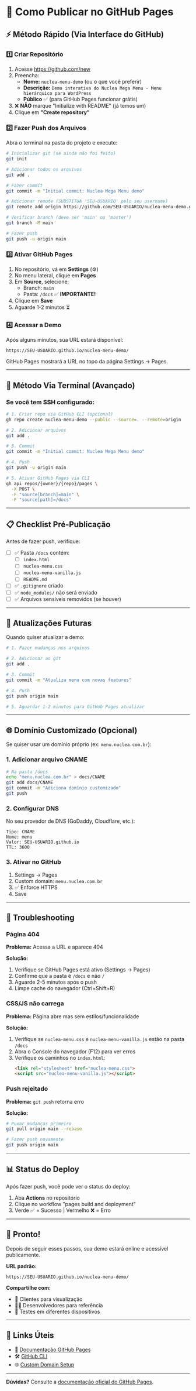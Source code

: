 # 🚀 Como Publicar no GitHub Pages

## ⚡ Método Rápido (Via Interface do GitHub)

### 1️⃣ Criar Repositório

1. Acesse https://github.com/new
2. Preencha:
   - **Nome:** `nuclea-menu-demo` (ou o que você preferir)
   - **Descrição:** `Demo interativa do Nuclea Mega Menu - Menu hierárquico para WordPress`
   - **Público** ✅ (para GitHub Pages funcionar grátis)
3. ❌ **NÃO** marque "Initialize with README" (já temos um)
4. Clique em **"Create repository"**

### 2️⃣ Fazer Push dos Arquivos

Abra o terminal na pasta do projeto e execute:

```bash
# Inicializar git (se ainda não foi feito)
git init

# Adicionar todos os arquivos
git add .

# Fazer commit
git commit -m "Initial commit: Nuclea Mega Menu demo"

# Adicionar remote (SUBSTITUA 'SEU-USUARIO' pelo seu username)
git remote add origin https://github.com/SEU-USUARIO/nuclea-menu-demo.git

# Verificar branch (deve ser 'main' ou 'master')
git branch -M main

# Fazer push
git push -u origin main
```

### 3️⃣ Ativar GitHub Pages

1. No repositório, vá em **Settings** (⚙️)
2. No menu lateral, clique em **Pages**
3. Em **Source**, selecione:
   - Branch: `main`
   - Pasta: `/docs` ✅ **IMPORTANTE!**
4. Clique em **Save**
5. Aguarde 1-2 minutos ⏳

### 4️⃣ Acessar a Demo

Após alguns minutos, sua URL estará disponível:

```
https://SEU-USUARIO.github.io/nuclea-menu-demo/
```

GitHub Pages mostrará a URL no topo da página Settings → Pages.

---

## 🎯 Método Via Terminal (Avançado)

### Se você tem SSH configurado:

```bash
# 1. Criar repo via GitHub CLI (opcional)
gh repo create nuclea-menu-demo --public --source=. --remote=origin

# 2. Adicionar arquivos
git add .

# 3. Commit
git commit -m "Initial commit: Nuclea Mega Menu demo"

# 4. Push
git push -u origin main

# 5. Ativar GitHub Pages via CLI
gh api repos/{owner}/{repo}/pages \
  -X POST \
  -F "source[branch]=main" \
  -F "source[path]=/docs"
```

---

## 📋 Checklist Pré-Publicação

Antes de fazer push, verifique:

- [ ] ✅ Pasta `/docs` contém:
  - [ ] `index.html`
  - [ ] `nuclea-menu.css`
  - [ ] `nuclea-menu-vanilla.js`
  - [ ] `README.md`
- [ ] ✅ `.gitignore` criado
- [ ] ✅ `node_modules/` não será enviado
- [ ] ✅ Arquivos sensíveis removidos (se houver)

---

## 🔧 Atualizações Futuras

Quando quiser atualizar a demo:

```bash
# 1. Fazer mudanças nos arquivos

# 2. Adicionar ao git
git add .

# 3. Commit
git commit -m "Atualiza menu com novas features"

# 4. Push
git push origin main

# 5. Aguardar 1-2 minutos para GitHub Pages atualizar
```

---

## 🌐 Domínio Customizado (Opcional)

Se quiser usar um domínio próprio (ex: `menu.nuclea.com.br`):

### 1. Adicionar arquivo CNAME

```bash
# Na pasta /docs
echo "menu.nuclea.com.br" > docs/CNAME
git add docs/CNAME
git commit -m "Adiciona domínio customizado"
git push
```

### 2. Configurar DNS

No seu provedor de DNS (GoDaddy, Cloudflare, etc.):

```
Tipo: CNAME
Nome: menu
Valor: SEU-USUARIO.github.io
TTL: 3600
```

### 3. Ativar no GitHub

1. Settings → Pages
2. Custom domain: `menu.nuclea.com.br`
3. ✅ Enforce HTTPS
4. Save

---

## 🐛 Troubleshooting

### Página 404

**Problema:** Acessa a URL e aparece 404

**Solução:**
1. Verifique se GitHub Pages está ativo (Settings → Pages)
2. Confirme que a pasta é `/docs` e não `/`
3. Aguarde 2-5 minutos após o push
4. Limpe cache do navegador (Ctrl+Shift+R)

### CSS/JS não carrega

**Problema:** Página abre mas sem estilos/funcionalidade

**Solução:**
1. Verifique se `nuclea-menu.css` e `nuclea-menu-vanilla.js` estão na pasta `/docs`
2. Abra o Console do navegador (F12) para ver erros
3. Verifique os caminhos no `index.html`:
   ```html
   <link rel="stylesheet" href="nuclea-menu.css">
   <script src="nuclea-menu-vanilla.js"></script>
   ```

### Push rejeitado

**Problema:** `git push` retorna erro

**Solução:**
```bash
# Puxar mudanças primeiro
git pull origin main --rebase

# Fazer push novamente
git push origin main
```

---

## 📊 Status do Deploy

Após fazer push, você pode ver o status do deploy:

1. Aba **Actions** no repositório
2. Clique no workflow "pages build and deployment"
3. Verde ✅ = Sucesso | Vermelho ❌ = Erro

---

## 🎉 Pronto!

Depois de seguir esses passos, sua demo estará online e acessível publicamente.

**URL padrão:**
```
https://SEU-USUARIO.github.io/nuclea-menu-demo/
```

**Compartilhe com:**
- 🔗 Clientes para visualização
- 👨‍💻 Desenvolvedores para referência
- 📱 Testes em diferentes dispositivos

---

## 🔗 Links Úteis

- 📖 [Documentação GitHub Pages](https://docs.github.com/en/pages)
- 🛠️ [GitHub CLI](https://cli.github.com/)
- 🌐 [Custom Domain Setup](https://docs.github.com/en/pages/configuring-a-custom-domain-for-your-github-pages-site)

---

**Dúvidas?** Consulte a [documentação oficial do GitHub Pages](https://pages.github.com/).
